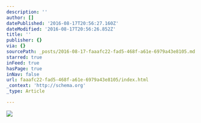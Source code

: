 ```yaml
---
description: ''
author: []
datePublished: '2016-08-17T20:56:27.160Z'
dateModified: '2016-08-17T20:56:26.852Z'
title: ''
publisher: {}
via: {}
sourcePath: _posts/2016-08-17-faaafc22-fad5-468f-a61e-6979a43e8105.md
starred: true
inFeed: true
hasPage: true
inNav: false
url: faaafc22-fad5-468f-a61e-6979a43e8105/index.html
_context: 'http://schema.org'
_type: Article

---
```

![](https://the-grid-user-content.s3-us-west-2.amazonaws.com/2c0ece98-6c24-4dde-bc90-6b84dbe50b78.jpg)